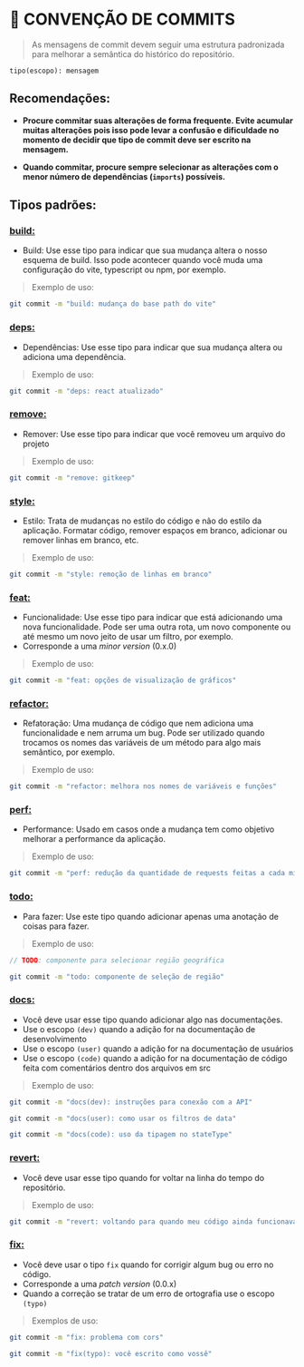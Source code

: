 # 📏 CONVENÇÃO DE COMMITS

> As mensagens de commit devem seguir uma estrutura padronizada para melhorar a semântica do histórico do repositório.

```
tipo(escopo): mensagem
```

## Recomendações:

- **Procure commitar suas alterações de forma frequente. Evite acumular muitas alterações pois isso pode levar a confusão e dificuldade no momento de decidir que tipo de commit deve ser escrito na mensagem.**

- **Quando commitar, procure sempre selecionar as alterações com o menor número de dependências (`imports`) possíveis.**

## Tipos padrões:

### **<build:>**

- Build: Use esse tipo para indicar que sua mudança altera o nosso esquema de build. Isso pode acontecer quando você muda uma configuração do vite, typescript ou npm, por exemplo.

> Exemplo de uso:

```bash
git commit -m "build: mudança do base path do vite"
```

### **<deps:>**

- Dependências: Use esse tipo para indicar que sua mudança altera ou adiciona uma dependência.

> Exemplo de uso:

```bash
git commit -m "deps: react atualizado"
```

### **<remove:>**

- Remover: Use esse tipo para indicar que você removeu um arquivo do projeto

> Exemplo de uso:

```bash
git commit -m "remove: gitkeep"
```

### **<style:>**

- Estilo: Trata de mudanças no estilo do código e não do estilo da aplicação. Formatar código, remover espaços em branco, adicionar ou remover linhas em branco, etc.

> Exemplo de uso:

```bash
git commit -m "style: remoção de linhas em branco"
```

### **<feat:>**

- Funcionalidade: Use esse tipo para indicar que está adicionando uma nova funcionalidade. Pode ser uma outra rota, um novo componente ou até mesmo um novo jeito de usar um filtro, por exemplo.
- Corresponde a uma _minor version_ (0.x.0)

> Exemplo de uso:

```bash
git commit -m "feat: opções de visualização de gráficos"
```

### **<refactor:>**

- Refatoração: Uma mudança de código que nem adiciona uma funcionalidade e nem arruma um bug. Pode ser utilizado quando trocamos os nomes das variáveis de um método para algo mais semântico, por exemplo.

> Exemplo de uso:

```bash
git commit -m "refactor: melhora nos nomes de variáveis e funções"
```

### **<perf:>**

- Performance: Usado em casos onde a mudança tem como objetivo melhorar a performance da aplicação.

> Exemplo de uso:

```bash
git commit -m "perf: redução da quantidade de requests feitas a cada minuto"
```

### **<todo:>**

- Para fazer: Use este tipo quando adicionar apenas uma anotação de coisas para fazer.

> Exemplo de uso:

```ts
// TODO: componente para selecionar região geográfica
```

```bash
git commit -m "todo: componente de seleção de região"
```

### **<docs:>**

- Você deve usar esse tipo quando adicionar algo nas documentações.
- Use o escopo `(dev)` quando a adição for na documentação de desenvolvimento
- Use o escopo `(user)` quando a adição for na documentação de usuários
- Use o escopo `(code)` quando a adição for na documentação de código feita com comentários dentro dos arquivos em src

> Exemplo de uso:

```bash
git commit -m "docs(dev): instruções para conexão com a API"
```

```bash
git commit -m "docs(user): como usar os filtros de data"
```

```bash
git commit -m "docs(code): uso da tipagem no stateType"
```

### **<revert:>**

- Você deve usar esse tipo quando for voltar na linha do tempo do repositório.

> Exemplo de uso:

```bash
git commit -m "revert: voltando para quando meu código ainda funcionava"
```

### **<fix:>**

- Você deve usar o tipo `fix` quando for corrigir algum bug ou erro no código.
- Corresponde a uma _patch version_ (0.0.x)
- Quando a correção se tratar de um erro de ortografia use o escopo `(typo)`

> Exemplos de uso:

```bash
git commit -m "fix: problema com cors"
```

```bash
git commit -m "fix(typo): você escrito como vossê"
```
